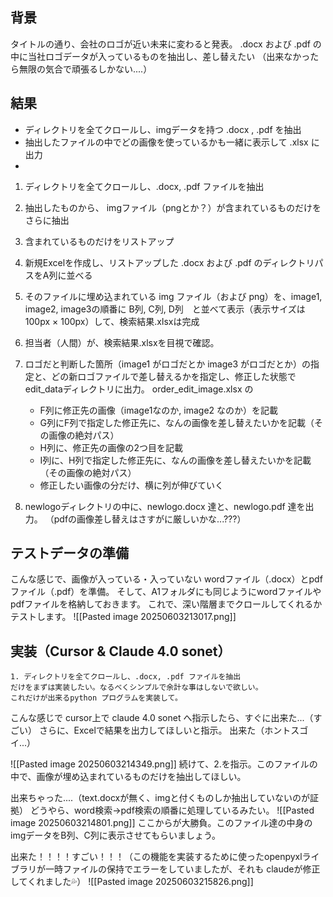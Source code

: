 ## 背景
タイトルの通り、会社のロゴが近い未来に変わると発表。
.docx および .pdf の中に当社ロゴデータが入っているものを抽出し、差し替えたい
（出来なかったら無限の気合で頑張るしかない....）

## 結果
- ディレクトリを全てクロールし、imgデータを持つ .docx , .pdf を抽出
- 抽出したファイルの中でどの画像を使っているかも一緒に表示して .xlsx に出力
- 

1. ディレクトリを全てクロールし、.docx, .pdf ファイルを抽出
2. 抽出したものから、 imgファイル（pngとか？）が含まれているものだけをさらに抽出
3. 含まれているものだけをリストアップ
4. 新規Excelを作成し、リストアップした .docx および .pdf のディレクトリパスをA列に並べる
5. そのファイルに埋め込まれている img ファイル（および png）を、image1, image2, image3の順番に B列, C列, D列　と並べて表示（表示サイズは 100px × 100px）して、検索結果.xlsxは完成
6. 担当者（人間）が、検索結果.xlsxを目視で確認。
7. ロゴだと判断した箇所（image1 がロゴだとか image3 がロゴだとか）の指定と、どの新ロゴファイルで差し替えるかを指定し、修正した状態でedit_dataディレクトリに出力。
   order_edit_image.xlsx の
   - F列に修正先の画像（image1なのか, image2 なのか）を記載
   - G列にF列で指定した修正先に、なんの画像を差し替えたいかを記載（その画像の絶対パス）
   - H列に、修正先の画像の2つ目を記載
   - I列に、H列で指定した修正先に、なんの画像を差し替えたいかを記載（その画像の絶対パス）
   - 修正したい画像の分だけ、横に列が伸びていく
   
7. newlogoディレクトリの中に、newlogo.docx 達と、newlogo.pdf 達を出力。
   （pdfの画像差し替えはさすがに厳しいかな...???）

## テストデータの準備
こんな感じで、画像が入っている・入っていない wordファイル（.docx）とpdfファイル（.pdf）を準備。
そして、A1フォルダにも同じようにwordファイルやpdfファイルを格納しておきます。
これで、深い階層までクロールしてくれるかテストします。
![[Pasted image 20250603213017.png]]

## 実装（Cursor & Claude 4.0 sonet）
```
1. ディレクトリを全てクロールし、.docx, .pdf ファイルを抽出  
だけをまずは実装したい。なるべくシンプルで余計な事はしないで欲しい。  
これだけが出来るpython プログラムを実装して。
```
こんな感じで cursor上で claude 4.0 sonet へ指示したら、すぐに出来た...（すごい）
さらに、Excelで結果を出力してほしいと指示。
出来た（ホントスゴイ...）

![[Pasted image 20250603214349.png]]
続けて、2.を指示。このファイルの中で、画像が埋め込まれているものだけを抽出してほしい。

出来ちゃった....（text.docxが無く、imgと付くものしか抽出していないのが証拠）
どうやら、word検索→pdf検索の順番に処理しているみたい。
![[Pasted image 20250603214801.png]]
ここからが大勝負。このファイル達の中身のimgデータをB列、C列に表示させてもらいましょう。

出来た！！！！すごい！！！（この機能を実装するために使ったopenpyxlライブラリが一時ファイルの保持でエラーをしていましたが、それも claudeが修正してくれました💦）
![[Pasted image 20250603215826.png]]